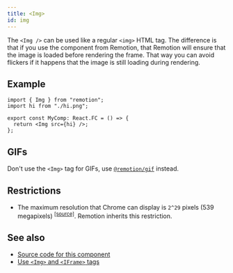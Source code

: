 ```yaml
---
title: <Img>
id: img
---
```


The `<Img />` can be used like a regular `<img>` HTML tag.
The difference is that if you use the component from Remotion, that Remotion will ensure that the image is loaded before rendering the frame. That way you can avoid flickers if it happens that the image is still loading during rendering.

## Example

```tsx twoslash
import { Img } from "remotion";
import hi from "./hi.png";

export const MyComp: React.FC = () => {
  return <Img src={hi} />;
};
```

## GIFs

Don't use the `<Img>` tag for GIFs, use [`@remotion/gif`](/docs/gif) instead.

## Restrictions

- The maximum resolution that Chrome can display is `2^29` pixels (539 megapixels) <sup><a href="https://stackoverflow.com/questions/57223559/what-is-the-maximum-image-dimensions-supported-in-desktop-chrome#:~:text=than%202%5E29-,(539MP)">[source]</a></sup>. Remotion inherits this restriction.

## See also

- [Source code for this component](https://github.com/remotion-dev/remotion/blob/main/packages/core/src/Img.tsx)
- [Use `<Img>` and `<IFrame>` tags](/docs/use-img-and-iframe)
